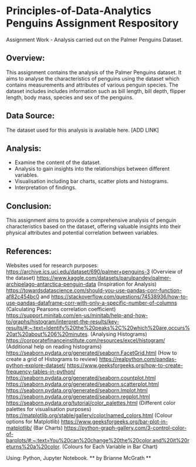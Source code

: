 # Principles-of-Data-Analytics Penguins Assignment Respository 

Assignment Work - Analysis carried out on the Palmer Penguins Dataset.  

## Overview: 
This assignment contains the analysis of the Palmer Penguins dataset. It aims to analyse the characteristics of penguins using the dataset which contains measurements and attributes of various penguin species. The dataset includes includes information such as bill length, bill depth, flipper length, body mass, species and sex of the penguins. 

## Data Source: 
The dataset used for this analysis is available here. [ADD LINK]

## Analysis: 
- Examine the content of the dataset. 
- Analysis to gain insights into the relationships between different variables. 
- Visualisation including bar charts, scatter plots and histograms.
- Interpretation of findings.

## Conclusion: 
This assignment aims to provide a comprehensive analysis of penguin characteristics based on the dataset, offering valuable insights into their physical attributes and potential correlation between variables. 

## References: 
Websites used for research purposes: 
https://archive.ics.uci.edu/dataset/690/palmer+penguins-3 (Overview of the dataset)
https://www.kaggle.com/datasets/parulpandey/palmer-archipelago-antarctica-penguin-data (Inspiration for Analysis)
https://towardsdatascience.com/should-you-use-pandas-corr-function-af82c454bc0 and https://stackoverflow.com/questions/74538936/how-to-use-pandas-dataframe-corr-with-only-a-specific-number-of-columns (Calculating Pearsons correlation coefficient)
https://support.minitab.com/en-us/minitab/help-and-how-to/graphs/histogram/interpret-the-results/key-results/#:~:text=Identify%20the%20peaks%2C%20which%20are,occurs%20at%20about%206%20minutes. (Analysing Histograms)
https://corporatefinanceinstitute.com/resources/excel/histogram/ (Additional help on reading histograms)
https://seaborn.pydata.org/generated/seaborn.FacetGrid.html (How to create a grid of Histograms to review)
https://realpython.com/pandas-python-explore-dataset/
https://www.geeksforgeeks.org/how-to-create-frequency-tables-in-python/
https://seaborn.pydata.org/generated/seaborn.countplot.html
https://seaborn.pydata.org/generated/seaborn.scatterplot.html
https://seaborn.pydata.org/generated/seaborn.lmplot.html 
https://seaborn.pydata.org/generated/seaborn.regplot.html
https://seaborn.pydata.org/tutorial/color_palettes.html (Different color palettes for visualisation purposes)
https://matplotlib.org/stable/gallery/color/named_colors.html (Colour options for Matplotlib)
https://www.geeksforgeeks.org/bar-plot-in-matplotlib/ (Bar Charts)
https://python-graph-gallery.com/3-control-color-of-barplots/#:~:text=You%20can%20change%20the%20color,and%20it%20returns%20a%20color. (Colours for Each Variable in Bar Chart)

Using: Python, Jupyter Notebook. 
** by Brianne McGrath **
